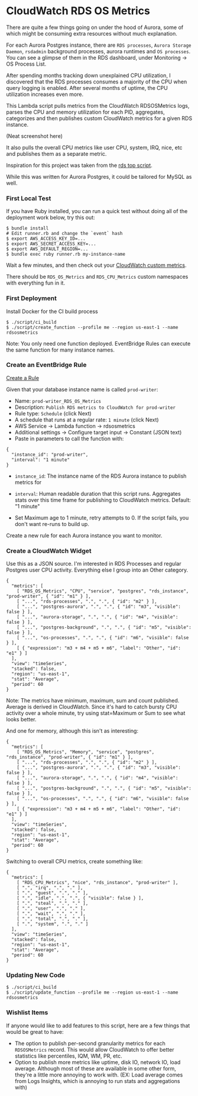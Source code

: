 # CloudWatch RDS OS Metrics

There are quite a few things going on under the hood of Aurora, some of which might be 
consuming extra resources without much explanation.

For each Aurora Postgres instance, there are `RDS processes`, `Aurora Storage Daemon`, 
`rsdadmin` background processes, aurora runtimes and `OS processes`.  You can see 
a glimpse of them in the RDS dashboard, under Monitoring -> OS Process List.

After spending months tracking down unexplained CPU utilization, I discovered
that the RDS processes consumes a majority of the CPU when query logging
is enabled.  After several months of uptime, the CPU utilization increases
even more.

This Lambda script pulls metrics from the CloudWatch RDSOSMetrics logs,
parses the CPU and memory utilization for each PID, aggregates, categorizes
and then publishes custom CloudWatch metrics for a given RDS instance.

(Neat screenshot here)

It also pulls the overall CPU metrics like user CPU, system, IRQ, nice, etc 
and publishes them as a separate metric.

Inspiration for this project was taken from the [rds top script](https://gist.github.com/matheusoliveira/0e9b13d2fca6e7ab993c03e946806503).

While this was written for Aurora Postgres, it could be tailored for MySQL as well.  

### First Local Test

If you have Ruby installed, you can run a quick test without doing all of the deployment work below, try this out:

```
$ bundle install
# Edit runner.rb and change the `event` hash
$ export AWS_ACCESS_KEY_ID=...
$ export AWS_SECRET_ACCESS_KEY=...
$ export AWS_DEFAULT_REGION=...
$ bundle exec ruby runner.rb my-instance-name
```

Wait a few minutes, and then check out your [CloudWatch custom metrics](https://us-east-1.console.aws.amazon.com/cloudwatch/home?region=us-east-1#metricsV2).

There should be `RDS_OS_Metrics` and `RDS_CPU_Metrics` custom namespaces with everything fun in it.

### First Deployment

Install Docker for the CI build process

```
$ ./script/ci_build
$ ./script/create_function --profile me --region us-east-1 --name rdsosmetrics
```

Note:  You only need one function deployed.  EventBridge Rules can execute 
the same function for many instance names.

### Create an EventBridge Rule

[Create a Rule](https://us-east-1.console.aws.amazon.com/events/home?region=us-east-1#/rules/create)

Given that your database instance name is called `prod-writer`:

* Name: `prod-writer_RDS_OS_Metrics`
* Description: `Publish RDS metrics to CloudWatch for prod-writer`
* Rule type: `Schedule`  (click Next)
* A schedule that runs at a regular rate: `1 minute`  (click Next)
* AWS Service -> Lambda function -> rdsosmetrics
* Additional settings -> Configure target input -> Constant (JSON text)
* Paste in parameters to call the function with:

```
{ 
  "instance_id": "prod-writer", 
  "interval": "1 minute"
}
```

* `instance_id`: The instance name of the RDS Aurora instance to publish metrics for
* `interval`:  Human readable duration that this script runs. Aggregates stats over this time frame for publishing to CloudWatch metrics.  Default: "1 minute"

* Set Maximum age to 1 minute, retry attempts to 0.  If the script fails, you don't want re-runs to build up.

Create a new rule for each Aurora instance you want to monitor.

### Create a CloudWatch Widget

Use this as a JSON source.  I'm interested in RDS Processes and regular Postgres user CPU activity.
Everything else I group into an Other category.

```
{
  "metrics": [
    [ "RDS_OS_Metrics", "CPU", "service", "postgres", "rds_instance", "prod-writer", { "id": "m1" } ],
    [ "...", "rds-processes", ".", ".", { "id": "m2" } ],
    [ "...", "postgres-aurora", ".", ".", { "id": "m3", "visible": false } ],
    [ "...", "aurora-storage", ".", ".", { "id": "m4", "visible": false } ],
    [ "...", "postgres-background", ".", ".", { "id": "m5", "visible": false } ],
    [ "...", "os-processes", ".", ".", { "id": "m6", "visible": false } ],
    [ { "expression": "m3 + m4 + m5 + m6", "label": "Other", "id": "e1" } ]
  ],
  "view": "timeSeries",
  "stacked": false,
  "region": "us-east-1",
  "stat": "Average",
  "period": 60
}
```

Note: The metrics have minimum, maximum, sum and count published.  Average
is derived in CloudWatch.  Since it's hard to catch bursty CPU activity
over a whole minute, try using stat=Maximum or Sum to see what looks better.

And one for memory, although this isn't as interesting:


```
{
  "metrics": [
    [ "RDS_OS_Metrics", "Memory", "service", "postgres", "rds_instance", "prod-writer", { "id": "m1" } ],
    [ "...", "rds-processes", ".", ".", { "id": "m2" } ],
    [ "...", "postgres-aurora", ".", ".", { "id": "m3", "visible": false } ],
    [ "...", "aurora-storage", ".", ".", { "id": "m4", "visible": false } ],
    [ "...", "postgres-background", ".", ".", { "id": "m5", "visible": false } ],
    [ "...", "os-processes", ".", ".", { "id": "m6", "visible": false } ],
    [ { "expression": "m3 + m4 + m5 + m6", "label": "Other", "id": "e1" } ]
  ],
  "view": "timeSeries",
  "stacked": false,
  "region": "us-east-1",
  "stat": "Average",
  "period": 60
}
```

Switching to overall CPU metrics, create something like:

```
{
  "metrics": [
    [ "RDS_CPU_Metrics", "nice", "rds_instance", "prod-writer" ],
    [ ".", "irq", ".", "." ],
    [ ".", "guest", ".", "." ],
    [ ".", "idle", ".", ".", { "visible": false } ],
    [ ".", "steal", ".", "." ],
    [ ".", "user", ".", "." ],
    [ ".", "wait", ".", "." ],
    [ ".", "total", ".", "." ],
    [ ".", "system", ".", "." ]
  ],
  "view": "timeSeries",
  "stacked": false,
  "region": "us-east-1",
  "stat": "Average",
  "period": 60
}

```

### Updating New Code

```
$ ./script/ci_build
$ ./script/update_function --profile me --region us-east-1 --name rdsosmetrics
```

### Wishlist Items

If anyone would like to add features to this script, here are a few things
that would be great to have:

* The option to publish per-second granularity metrics for each `RDSOSMetrics` record.
This would allow CloudWatch to offer better statistics like percentiles, IQM, WM, PR, etc. 
* Option to publish more metrics like uptime, disk IO, network IO, load average.  Although
most of these are available in some other form, they're a little more annoying to work with.
(EX:  Load average comes from Logs Insights, which is annoying to run stats and aggregations with)
